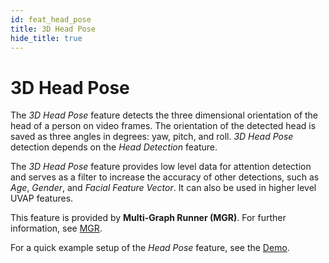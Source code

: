 ```yaml
---
id: feat_head_pose
title: 3D Head Pose
hide_title: true
---
```


# 3D Head Pose

The _3D Head Pose_ feature detects the three dimensional orientation of the
head of a person on video frames. The orientation of the detected head is saved
as three angles in degrees: yaw, pitch, and roll. _3D Head Pose_ detection
depends on the _Head Detection_ feature.

The _3D Head Pose_ feature provides low level data for attention detection
and serves as a filter to increase the accuracy of other detections, such as
_Age_, _Gender_, and _Facial Feature Vector_. It can also be used in higher level
UVAP features.

This feature is provided by **Multi-Graph Runner (MGR)**.
For further information, see [MGR].

For a quick example setup of the _Head Pose_ feature, see the [Demo].

[MGR]: ../../dev/ms_mgr.md
[Demo]: ../../demo/demo_head_pose.md
